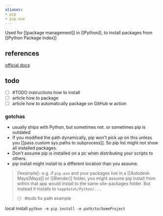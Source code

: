 ```yaml
---
aliases: 
- pip
- pip.exe
---
```

Used for [[package management]] in [[Python]], to install packages from [[Python Package Index]]
## references
[official docs](https://pip.pypa.io/en/stable/)
## todo
- [ ] #TODO instructions how to install
- [ ] article how to package
- [ ] article how to automatically package on GitHub w action
### gotchas
- usually ships with Python, but sometimes not. or sometimes pip is outdated
- If you modified the path dynamically, pip won't pick up on this unless you [[pass custom sys.paths to subprocess]]. So pip list might not show all installed packages.
- Don't assume pip is installed on a pc when distributing your scripts to others.
- pip install might install to a different location than you assume. 
> [!example]-
> e.g. if `pip.exe` and your packages live in a [[Autodesk Maya|Maya]] or [[Blender]] folder, you might assume pip install from within that app would install to the same site-packages folder. But instead it installs to `%appdata%/Python/...` 
> - [ ] #todo fix path example

local install
`python -m pip install -e path/to/SomeProject`


